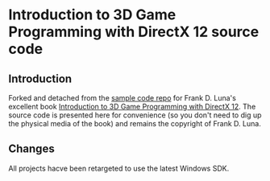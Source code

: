# Introduction to 3D Game Programming with DirectX 12 source code

## Introduction

Forked and detached from the [sample code repo]((https://github.com/d3dcoder/d3d12book)) for Frank D. Luna's excellent book [Introduction to 3D Game Programming with DirectX 12](http://www.d3dcoder.net/d3d12.htm). The source code is presented here for convenience (so you don't need to dig up the physical media of the book) and remains the copyright of Frank D. Luna.

## Changes

All projects hacve been retargeted to use the latest Windows SDK.
